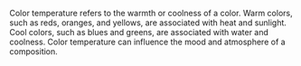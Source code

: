 Color temperature refers to the warmth or coolness of a color. Warm colors, such as reds, oranges, and yellows, are associated with heat and sunlight. Cool colors, such as blues and greens, are associated with water and coolness. Color temperature can influence the mood and atmosphere of a composition.